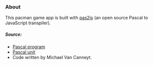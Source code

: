 ### About

This pacman game app is built with [pas2js](https://wiki.freepascal.org/pas2js) (an open source Pascal to JavaScript transpiler).

##### Source:
- [Pascal program](https://www.freepascal.org/~michael/pacman/pacman.lpr/)
- [Pascal unit](https://www.freepascal.org/~michael/pacman/upacman.pp)
- Code written by Michael Van Canneyt.